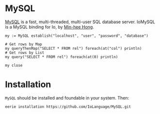 # MySQL 
<a href="http://www.mysql.com/">MySQL</a> is a fast, multi-threaded,
multi-user SQL database server. IoMySQL is a MySQL binding for Io,
by <a href="http://dahlia.pe.kr/">Min-hee Hong</a>.

```Io
my := MySQL establish("localhost", "user", "password", "database")

# Get rows by Map
my queryThenMap("SELECT * FROM rel") foreach(at("col") println)
# Get rows by List
my query("SELECT * FROM rel") foreach(at(0) println)

my close
```

# Installation
`MySQL` should be installed and foundable in your system. Then:

```
eerie installation https://github.com/IoLanguage/MySQL.git
```
